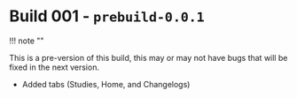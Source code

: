 # Build 001 - ```prebuild-0.0.1```

!!! note ""

This is a pre-version of this build, this may or may not have bugs that will be fixed in the next version.

- Added tabs (Studies, Home, and Changelogs)
